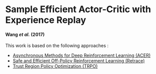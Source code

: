 # Sample Efficient Actor-Critic with Experience Replay
#### Wang *et al.* (2017)

This work is based on the following approaches :
* [Asynchronous Methods for Deep Reinforcement Learning (ACER)](https://openreview.net/forum?id=HyM25Mqel)
* [Safe and Efficient Off-Policy Reinforcement Learning (Retrace)](https://arxiv.org/pdf/1606.02647.pdf)
* [Trust Region Policy Optimization (TRPO)](https://arxiv.org/abs/1502.05477)
